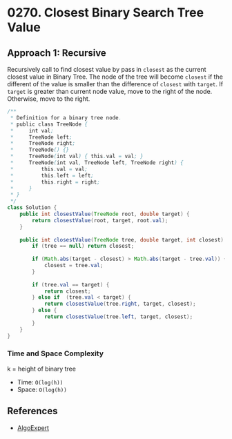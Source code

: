 # 0270. Closest Binary Search Tree Value

## Approach 1: Recursive
Recursively call to find closest value by pass in `closest` as the current closest value in Binary Tree. The node of the tree will become `closest` if the different of the value is smaller than the difference of `closest` with `target`. If `target` is greater than current node value, move to the right of the node. Otherwise, move to the right.

```Java
/**
 * Definition for a binary tree node.
 * public class TreeNode {
 *     int val;
 *     TreeNode left;
 *     TreeNode right;
 *     TreeNode() {}
 *     TreeNode(int val) { this.val = val; }
 *     TreeNode(int val, TreeNode left, TreeNode right) {
 *         this.val = val;
 *         this.left = left;
 *         this.right = right;
 *     }
 * }
 */
class Solution {
    public int closestValue(TreeNode root, double target) {
        return closestValue(root, target, root.val);
    }
    
    public int closestValue(TreeNode tree, double target, int closest) {
		if (tree == null) return closest;
		
		if (Math.abs(target - closest) > Math.abs(target - tree.val)) {
			closest = tree.val;
		}
		
		if (tree.val == target) {
			return closest;
		} else if  (tree.val < target) {
			return closestValue(tree.right, target, closest);
		} else {
			return closestValue(tree.left, target, closest);
		}
	}
}
```

### Time and Space Complexity

k = height of binary tree
- Time: `O(log(h))`
- Space: `O(log(h))`



## References
- [AlgoExpert](https://www.algoexpert.io/questions/Find%20Closest%20Value%20In%20BST)